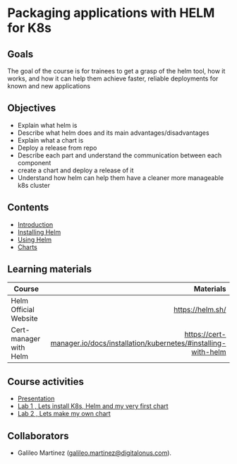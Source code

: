 # Packaging applications with HELM for K8s

## Goals
The goal of the course is for trainees to get a grasp of the helm tool, how it works, and how it can help them achieve faster, reliable deployments for known and new applications   

## Objectives
- Explain what helm is      
- Describe what helm does and its main advantages/disadvantages     
- Explain what a chart is    
- Deploy a release from repo     
- Describe each part and understand the communication between each component
- create a chart and deploy a release of it
- Understand how helm can help them have a cleaner more manageable k8s cluster

## Contents
- [Introduction](docs/Introduction.md)    
- [Installing Helm](docs/Installing_Helm.md)
- [Using Helm](docs/Using_Helm.md)
- [Charts](docs/Charts.md)

## Learning materials
| Course | Materials |
| ----------- |-------------:|
| Helm Official Website | https://helm.sh/ |
| Cert-manager with Helm    | https://cert-manager.io/docs/installation/kubernetes/#installing-with-helm |


## Course activities
- [Presentation](https://youtu.be/Zzwq9FmZdsU)
- [Lab 1 , Lets install K8s, Helm and my very first chart](Lab01.md)
- [Lab 2 , Lets make my own chart](Lab02.md)

## Collaborators
- Galileo Martinez (galileo.martinez@digitalonus.com).  
